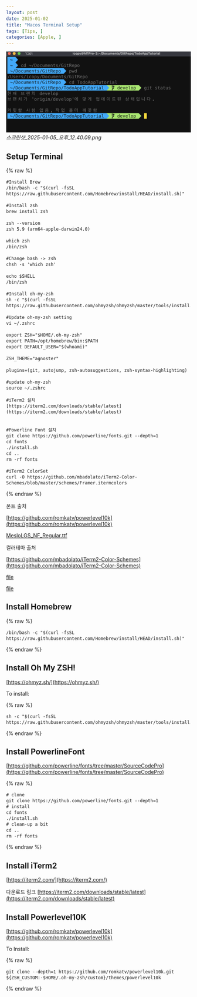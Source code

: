 ```yaml
---
layout: post
date: 2025-01-02
title: "Macos Terminal Setup"
tags: [Tips, ]
categories: [Apple, ]
---
```



![0](/assets/img/2025-01-02-Macos-Terminal-Setup.md/0.png)_스크린샷_2025-01-05_오후_12.40.09.png_



## Setup Terminal



{% raw %}
```shell
#Install Brew
/bin/bash -c "$(curl -fsSL https://raw.githubusercontent.com/Homebrew/install/HEAD/install.sh)"

#Install zsh
brew install zsh

zsh --version
zsh 5.9 (arm64-apple-darwin24.0)

which zsh
/bin/zsh

#Change bash -> zsh
chsh -s 'which zsh'

echo $SHELL
/bin/zsh

#Install oh-my-zsh
sh -c "$(curl -fsSL https://raw.githubusercontent.com/ohmyzsh/ohmyzsh/master/tools/install.sh)"

#Update oh-my-zsh setting
vi ~/.zshrc

export ZSH="$HOME/.oh-my-zsh"
export PATH=/opt/homebrew/bin:$PATH
export DEFAULT_USER="$(whoami)"

ZSH_THEME="agnoster"

plugins=(git, autojump, zsh-autosuggestions, zsh-syntax-highlighting)

#update oh-my-zsh
source ~/.zshrc

#iTerm2 설치
[https://iterm2.com/downloads/stable/latest](https://iterm2.com/downloads/stable/latest)


#Powerline Font 설치
git clone https://github.com/powerline/fonts.git --depth=1
cd fonts
./install.sh
cd ..
rm -rf fonts

#iTerm2 ColorSet
curl -O https://github.com/mbadolato/iTerm2-Color-Schemes/blob/master/schemes/Framer.itermcolors
```
{% endraw %}



폰트 출처


[https://github.com/romkatv/powerlevel10k](https://github.com/romkatv/powerlevel10k)


[MesloLGS_NF_Regular.ttf](https://prod-files-secure.s3.us-west-2.amazonaws.com/6418cdd3-3974-4c93-91e2-ff78d8683257/3230b59b-0400-4488-9b1f-e87eed5e220b/MesloLGS_NF_Regular.ttf?X-Amz-Algorithm=AWS4-HMAC-SHA256&X-Amz-Content-Sha256=UNSIGNED-PAYLOAD&X-Amz-Credential=ASIAZI2LB4663KH2EH66%2F20250209%2Fus-west-2%2Fs3%2Faws4_request&X-Amz-Date=20250209T012758Z&X-Amz-Expires=3600&X-Amz-Security-Token=IQoJb3JpZ2luX2VjEIH%2F%2F%2F%2F%2F%2F%2F%2F%2F%2FwEaCXVzLXdlc3QtMiJIMEYCIQD%2FjPIzRrioA3mWdLy4Yv%2F2uoixhdLy3m0wmtJ2hBlCFAIhANLYMuxCT21zVZmqhMJ9ooMxCmlvBCXqz3MsJgi2r%2FV7KogECJr%2F%2F%2F%2F%2F%2F%2F%2F%2F%2FwEQABoMNjM3NDIzMTgzODA1Igy4TMD75FhnlAo%2FV2Iq3ANGay%2BFJA4gYkBwmMlHoQC%2BCW3eJZTSFZDds6XzH0wKOz3ukIAS%2FV37bQPEw0PiEXkt15Yv0k5mag4CVdmwGe8niL87gLZACLdplcse5swONC%2BqLedJg1XKks6hF9RS1vP38oHbo3pQ7J%2Fp9p5ZKfbKFVHckaAgBjBHT0KpfCUji1kWi0EJiHHAPf3LA4CANcr3aHbRmKrGQdZr6UrL5DlBT4rEyFcdjiDKv38ynnuMiiTqRk3ZJ7kkBXdgtAofSBBjvbkttTLfJB40olzeAKhEKCzSuXHUk4vwHLHHEKbkUTFjLOwiaDOkkQXhah59QHApxo%2FJMTwH4Lv2X%2B%2FHHB6sufOqZVJkEQ3YPfnz0L1mLpAKxn93HVE%2FvdlpugB1q%2FobmyeGE5pNtGvwWtm5u%2BQ4Rur2V%2B%2FtSvt6gOfFOo2VSzHgMCt1a6Chtl8VnxNf8bieRjlBP16OJYDbIm%2FyIin68foBc4Y5yVYG0GLGeGFKyKALBl0CEaAi5zuXLngNsT%2BHdFEsvphDn2MXoEt5ud2Z8pz4UvRtE5VQ26sF6LBm7F4SEbrO13hYiqJZ6DHPoO8aBYgzf5S8780VH2Z43r76aEbus%2FeVi3NAPjjPVyAfbl9nqgxf%2FcgfdFWfNDDU85%2B9BjqkAbMlH8bUVJ1k32nqSN3CLiGXpo6ALQ6Gcr9sI1Y70DTqgENaHePh98Op1h54YILUIl5mWIC2846WSvGRpNfo02ivaRVVk2jB6qPyqbif1q0KP3hSfzElvgUdMdPYO1KObFjDInEijJbM30uM0j21%2BrUSxvUz6wvsiMAOh%2FuO4tLhLc%2BwMXc5VDHfh9p3r%2FlCJHBlW6aDWGoBkauuYtQ2QcFJM%2BTx&X-Amz-Signature=66c3a64ef9025b3d0dd94e6b9574287989eeba86ea77d2fe000494371179f6a5&X-Amz-SignedHeaders=host&x-id=GetObject)


컬러테마 출처


[https://github.com/mbadolato/iTerm2-Color-Schemes](https://github.com/mbadolato/iTerm2-Color-Schemes)


[file](https://prod-files-secure.s3.us-west-2.amazonaws.com/6418cdd3-3974-4c93-91e2-ff78d8683257/d3a6c42d-c62b-4f75-bb68-59d217cc4e17/Framer.terminal?X-Amz-Algorithm=AWS4-HMAC-SHA256&X-Amz-Content-Sha256=UNSIGNED-PAYLOAD&X-Amz-Credential=ASIAZI2LB4663KH2EH66%2F20250209%2Fus-west-2%2Fs3%2Faws4_request&X-Amz-Date=20250209T012758Z&X-Amz-Expires=3600&X-Amz-Security-Token=IQoJb3JpZ2luX2VjEIH%2F%2F%2F%2F%2F%2F%2F%2F%2F%2FwEaCXVzLXdlc3QtMiJIMEYCIQD%2FjPIzRrioA3mWdLy4Yv%2F2uoixhdLy3m0wmtJ2hBlCFAIhANLYMuxCT21zVZmqhMJ9ooMxCmlvBCXqz3MsJgi2r%2FV7KogECJr%2F%2F%2F%2F%2F%2F%2F%2F%2F%2FwEQABoMNjM3NDIzMTgzODA1Igy4TMD75FhnlAo%2FV2Iq3ANGay%2BFJA4gYkBwmMlHoQC%2BCW3eJZTSFZDds6XzH0wKOz3ukIAS%2FV37bQPEw0PiEXkt15Yv0k5mag4CVdmwGe8niL87gLZACLdplcse5swONC%2BqLedJg1XKks6hF9RS1vP38oHbo3pQ7J%2Fp9p5ZKfbKFVHckaAgBjBHT0KpfCUji1kWi0EJiHHAPf3LA4CANcr3aHbRmKrGQdZr6UrL5DlBT4rEyFcdjiDKv38ynnuMiiTqRk3ZJ7kkBXdgtAofSBBjvbkttTLfJB40olzeAKhEKCzSuXHUk4vwHLHHEKbkUTFjLOwiaDOkkQXhah59QHApxo%2FJMTwH4Lv2X%2B%2FHHB6sufOqZVJkEQ3YPfnz0L1mLpAKxn93HVE%2FvdlpugB1q%2FobmyeGE5pNtGvwWtm5u%2BQ4Rur2V%2B%2FtSvt6gOfFOo2VSzHgMCt1a6Chtl8VnxNf8bieRjlBP16OJYDbIm%2FyIin68foBc4Y5yVYG0GLGeGFKyKALBl0CEaAi5zuXLngNsT%2BHdFEsvphDn2MXoEt5ud2Z8pz4UvRtE5VQ26sF6LBm7F4SEbrO13hYiqJZ6DHPoO8aBYgzf5S8780VH2Z43r76aEbus%2FeVi3NAPjjPVyAfbl9nqgxf%2FcgfdFWfNDDU85%2B9BjqkAbMlH8bUVJ1k32nqSN3CLiGXpo6ALQ6Gcr9sI1Y70DTqgENaHePh98Op1h54YILUIl5mWIC2846WSvGRpNfo02ivaRVVk2jB6qPyqbif1q0KP3hSfzElvgUdMdPYO1KObFjDInEijJbM30uM0j21%2BrUSxvUz6wvsiMAOh%2FuO4tLhLc%2BwMXc5VDHfh9p3r%2FlCJHBlW6aDWGoBkauuYtQ2QcFJM%2BTx&X-Amz-Signature=ce61614b38e699b72e040b18cd10b24533c58b58a9d780cccf1612814cec142d&X-Amz-SignedHeaders=host&x-id=GetObject)


[file](https://prod-files-secure.s3.us-west-2.amazonaws.com/6418cdd3-3974-4c93-91e2-ff78d8683257/c0a60f17-c7c2-4720-9496-d840b2564836/Framer.itermcolors?X-Amz-Algorithm=AWS4-HMAC-SHA256&X-Amz-Content-Sha256=UNSIGNED-PAYLOAD&X-Amz-Credential=ASIAZI2LB4663KH2EH66%2F20250209%2Fus-west-2%2Fs3%2Faws4_request&X-Amz-Date=20250209T012758Z&X-Amz-Expires=3600&X-Amz-Security-Token=IQoJb3JpZ2luX2VjEIH%2F%2F%2F%2F%2F%2F%2F%2F%2F%2FwEaCXVzLXdlc3QtMiJIMEYCIQD%2FjPIzRrioA3mWdLy4Yv%2F2uoixhdLy3m0wmtJ2hBlCFAIhANLYMuxCT21zVZmqhMJ9ooMxCmlvBCXqz3MsJgi2r%2FV7KogECJr%2F%2F%2F%2F%2F%2F%2F%2F%2F%2FwEQABoMNjM3NDIzMTgzODA1Igy4TMD75FhnlAo%2FV2Iq3ANGay%2BFJA4gYkBwmMlHoQC%2BCW3eJZTSFZDds6XzH0wKOz3ukIAS%2FV37bQPEw0PiEXkt15Yv0k5mag4CVdmwGe8niL87gLZACLdplcse5swONC%2BqLedJg1XKks6hF9RS1vP38oHbo3pQ7J%2Fp9p5ZKfbKFVHckaAgBjBHT0KpfCUji1kWi0EJiHHAPf3LA4CANcr3aHbRmKrGQdZr6UrL5DlBT4rEyFcdjiDKv38ynnuMiiTqRk3ZJ7kkBXdgtAofSBBjvbkttTLfJB40olzeAKhEKCzSuXHUk4vwHLHHEKbkUTFjLOwiaDOkkQXhah59QHApxo%2FJMTwH4Lv2X%2B%2FHHB6sufOqZVJkEQ3YPfnz0L1mLpAKxn93HVE%2FvdlpugB1q%2FobmyeGE5pNtGvwWtm5u%2BQ4Rur2V%2B%2FtSvt6gOfFOo2VSzHgMCt1a6Chtl8VnxNf8bieRjlBP16OJYDbIm%2FyIin68foBc4Y5yVYG0GLGeGFKyKALBl0CEaAi5zuXLngNsT%2BHdFEsvphDn2MXoEt5ud2Z8pz4UvRtE5VQ26sF6LBm7F4SEbrO13hYiqJZ6DHPoO8aBYgzf5S8780VH2Z43r76aEbus%2FeVi3NAPjjPVyAfbl9nqgxf%2FcgfdFWfNDDU85%2B9BjqkAbMlH8bUVJ1k32nqSN3CLiGXpo6ALQ6Gcr9sI1Y70DTqgENaHePh98Op1h54YILUIl5mWIC2846WSvGRpNfo02ivaRVVk2jB6qPyqbif1q0KP3hSfzElvgUdMdPYO1KObFjDInEijJbM30uM0j21%2BrUSxvUz6wvsiMAOh%2FuO4tLhLc%2BwMXc5VDHfh9p3r%2FlCJHBlW6aDWGoBkauuYtQ2QcFJM%2BTx&X-Amz-Signature=1a67414043877a3df6b480eb848964fb84fb20edc1486498f4e7e9133396aae4&X-Amz-SignedHeaders=host&x-id=GetObject)



## Install Homebrew



{% raw %}
```shell
/bin/bash -c "$(curl -fsSL https://raw.githubusercontent.com/Homebrew/install/HEAD/install.sh)"
```
{% endraw %}




## Install Oh My ZSH!


[https://ohmyz.sh/](https://ohmyz.sh/)


To install:



{% raw %}
```shell
sh -c "$(curl -fsSL https://raw.githubusercontent.com/ohmyzsh/ohmyzsh/master/tools/install.sh)"
```
{% endraw %}




## Install PowerlineFont


[https://github.com/powerline/fonts/tree/master/SourceCodePro](https://github.com/powerline/fonts/tree/master/SourceCodePro)



{% raw %}
```shell
# clone
git clone https://github.com/powerline/fonts.git --depth=1
# install
cd fonts
./install.sh
# clean-up a bit
cd ..
rm -rf fonts
```
{% endraw %}




## Install iTerm2


[https://iterm2.com/](https://iterm2.com/)


다운로드 링크
[https://iterm2.com/downloads/stable/latest](https://iterm2.com/downloads/stable/latest)



## Install Powerlevel10K


[https://github.com/romkatv/powerlevel10k](https://github.com/romkatv/powerlevel10k)


To Install:



{% raw %}
```shell
git clone --depth=1 https://github.com/romkatv/powerlevel10k.git ${ZSH_CUSTOM:-$HOME/.oh-my-zsh/custom}/themes/powerlevel10k
```
{% endraw %}


